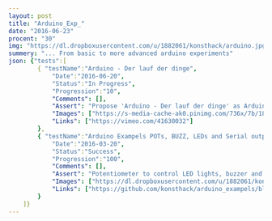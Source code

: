 ```yaml
---
layout: post
title: "Arduino_Exp_"
date: "2016-06-23"
procent: "30"
img: "https://dl.dropboxusercontent.com/u/1882061/konsthack/arduino.jpg"
summery: "... From basic to more advanced arduino experiments"
json: {"tests":[
        { "testName":"Arduino - Der lauf der dinge", 
            "Date":"2016-06-20",
            "Status":"In Progress",
            "Progression":"10",
            "Comments": [],
            "Assert": "Propose 'Arduino - Der lauf der dinge' as Arduino introduction",
            "Images": ["https://s-media-cache-ak0.pinimg.com/736x/7b/18/09/7b1809b30a14ff980591c58b043cfae7.jpg"],  
            "Links": ["https://vimeo.com/41630032"]
        },
        { "testName":"Arduino Exampels POTs, BUZZ, LEDs and Serial output", 
            "Date":"2016-03-20",
            "Status":"Success",
            "Progression":"100",
            "Comments": [],
            "Assert": "Potentiometer to control LED lights, buzzer and can be monitor in serial output",
            "Images": ["https://dl.dropboxusercontent.com/u/1882061/konsthack/arduino.jpg"],  
            "Links": ["https://github.com/konsthack/arduino_exampels/blob/master/arduino_opt_led_buzz_serial_from_pots"]
        }
    ]}
---
```

<div class="test-target"></div>


